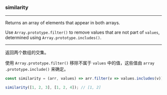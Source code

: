 ### similarity

------------

Returns an array of elements that appear in both arrays.

Use `Array.prototype.filter()` to remove values that are not part of `values`, determined using `Array.prototype.includes()`.

------------

返回两个数组的交集。

使用 `Array.prototype.filter()` 移除不属于 `values` 中的值，这些值由 `array .prototype.include()` 来确定。

```js
const similarity = (arr, values) => arr.filter(v => values.includes(v));
```

```js
similarity([1, 2, 3], [1, 2, 4]); // [1, 2]
```
